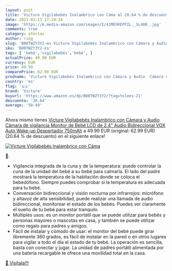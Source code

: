 ```yaml
---
layout: post
title: 'Victure Vigilabebés Inalambrico con Cáma al 20.64 % de descuento'
date: 2021-03-13 17:19:34
image: 'https://m.media-amazon.com/images/I/41MEhREPFIL._SL400_.jpg'
comments: true
category: ofertas
author: ring
slug: 'B08TWZY3Y2-es Victure Vigilabebés Inalambrico con Cámara y Audio Cámara...'
sku: 'B08TWZY3Y2-es'
tags: [ 'bebé','vigilabebés','bebé', ]
actualPrice: 49.99 EUR
currency: EUR
price: 49.99
comparePrice: 62.99 EUR
prodname: 'Victure Vigilabebés Inalambrico con Cámara y Audio  Cámara de vigilancia  Monitor de Bebé LCD de 2.4"  Audio Bidireccional VOX Auto Wake-up  Despertador  750mAh'
country: 'es'
flag: '🇪🇸'
brand: 'Victure'
buyurl: 'https://www.amazon.es/dp/B08TWZY3Y2/?tag=tolees-21'
descuento: '20.64'
average: '50.49'
---
```


Ahora mismo tienes [Victure Vigilabebés Inalambrico con Cámara y Audio  Cámara de vigilancia  Monitor de Bebé LCD de 2.4"  Audio Bidireccional VOX Auto Wake-up  Despertador  750mAh](https://www.amazon.es/dp/B08TWZY3Y2/?tag=tolees-21) a 49.99 EUR (original: 62.99 EUR) (20.64 %  de descuento) en el siguiente enlace!

[![Victure Vigilabebés Inalambrico con Cáma](https://m.media-amazon.com/images/I/41MEhREPFIL._SL400_.jpg)](https://www.amazon.es/dp/B08TWZY3Y2/?tag=tolees-21)

🔎:

- Vigilancia integrada de la cuna y de la temperatura: puede controlar la cuna de la unidad del bebé a su bebé para calmarla. El lado del padre mostrará la temperatura de la habitación donde se coloca el bebedófono. Siempre puedes comprobar si la temperatura es adecuada para tu bebé.
- Conversación bidireccional y visión nocturna por infrarrojos: micrófono y altavoz de alta sensibilidad, puede realizar una llamada de audio bidireccional, monitorear el estado de los bebés. Puedes ver claramente el sueño de tu bebé para estar tranquilo.
- Múltiples usos: es un monitor portátil que se puede utilizar para bebés y personas mayores o mascotas en casa, y también se puede utilizar como regalo para padres y amigos.
- Fácil de instalar y cómodo de usar: el monitor del bebé puede girar libremente 360 grados, es fácil de instalar en la pared o en otros lugares para vigilar a todo el día el estado de tu bebé. La operación es sencilla, basta con conectar y jugar. La unidad de padres portátil alimentada por una batería recargable te ofrece una movilidad total en la casa.

[🛒 Visítala!!!](https://www.amazon.es/dp/B08TWZY3Y2/?tag=tolees-21)
